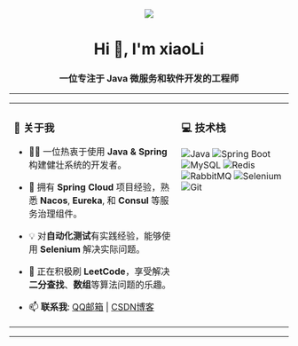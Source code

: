 <div align="center">
  <img src="https://capsule-render.vercel.app/api?type=waving&color=auto&height=300&section=header&text=Welcome%20to%20My%20Github&fontSize=50&fontAlignY=40"/>
</div>

<h1 align="center">Hi 👋, I'm  xiaoLi</h1>
<h3 align="center">一位专注于 Java 微服务和软件开发的工程师</h3>

---

<table>
  <tr>
    <td valign="top" width="60%">
      
### 🚀 关于我

- 👨‍💻 一位热衷于使用 **Java & Spring** 构建健壮系统的开发者。
- 🔧 拥有 **Spring Cloud** 项目经验，熟悉 **Nacos**, **Eureka**, 和 **Consul** 等服务治理组件。
- 💡 对**自动化测试**有实践经验，能够使用 **Selenium** 解决实际问题。
- 🧠 正在积极刷 **LeetCode**，享受解决**二分查找**、**数组**等算法问题的乐趣。
- 📫 **联系我**: [QQ邮箱](3099592185@qq.com) | [CSDN博客](https://blog.csdn.net/2402_86350741)

    <td valign="top" width="40%">
      
### 💻 技术栈

![Java](https://img.shields.io/badge/Java-ED8B00?style=flat-square&logo=openjdk&logoColor=white)
![Spring Boot](https://img.shields.io/badge/Spring_Boot-6DB33F?style=flat-square&logo=spring-boot&logoColor=white)
![MySQL](https://img.shields.io/badge/MySQL-4479A1?style=flat-square&logo=mysql&logoColor=white)
![Redis](https://img.shields.io/badge/Redis-DC382D?style=flat-square&logo=redis&logoColor=white)
![RabbitMQ](https://img.shields.io/badge/RabbitMQ-FF6600?style=flat-square&logo=rabbitmq&logoColor=white)
![Selenium](https://img.shields.io/badge/Selenium-43B02A?style=flat-square&logo=selenium&logoColor=white)
![Git](https://img.shields.io/badge/Git-F05032?style=flat-square&logo=git&logoColor=white)

  </tr>
</table>

---







